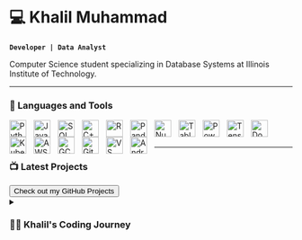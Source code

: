 # 💻 Khalil Muhammad

**`Developer | Data Analyst`**

Computer Science student specializing in Database Systems at Illinois Institute of Technology.

---

### 🧰 Languages and Tools

<img align="left" alt="Python" width="30px" style="padding-right:10px;" src="https://cdn.jsdelivr.net/gh/devicons/devicon/icons/python/python-plain.svg"/>
<img align="left" alt="Java" width="30px" style="padding-right:10px;" src="https://cdn.jsdelivr.net/gh/devicons/devicon/icons/java/java-original.svg"/>
<img align="left" alt="SQL" width="30px" style="padding-right:10px;" src="https://cdn.jsdelivr.net/gh/devicons/devicon/icons/mysql/mysql-original.svg"/>
<img align="left" alt="C++" width="30px" style="padding-right:10px;" src="https://cdn.jsdelivr.net/gh/devicons/devicon/icons/cplusplus/cplusplus-line.svg"/>
<img align="left" alt="R" width="30px" style="padding-right:10px;" src="https://cdn.jsdelivr.net/gh/devicons/devicon/icons/r/r-original.svg"/>
<img align="left" alt="Pandas" width="30px" style="padding-right:10px;" src="https://cdn.jsdelivr.net/gh/devicons/devicon/icons/pandas/pandas-original.svg"/>
<img align="left" alt="NumPy" width="30px" style="padding-right:10px;" src="https://cdn.jsdelivr.net/gh/devicons/devicon/icons/numpy/numpy-original.svg"/>
<img align="left" alt="Tableau" width="30px" style="padding-right:10px;" src="https://cdn.jsdelivr.net/gh/devicons/devicon/icons/tableau/tableau-original.svg"/>
<img align="left" alt="Power BI" width="30px" style="padding-right:10px;" src="https://cdn.jsdelivr.net/gh/devicons/devicon/icons/powerbi/powerbi-original.svg"/>
<img align="left" alt="TensorFlow" width="30px" style="padding-right:10px;" src="https://cdn.jsdelivr.net/gh/devicons/devicon/icons/tensorflow/tensorflow-original.svg"/>
<img align="left" alt="Docker" width="30px" style="padding-right:10px;" src="https://cdn.jsdelivr.net/gh/devicons/devicon/icons/docker/docker-original.svg"/>
<img align="left" alt="Kubernetes" width="30px" style="padding-right:10px;" src="https://cdn.jsdelivr.net/gh/devicons/devicon/icons/kubernetes/kubernetes-plain.svg"/>
<img align="left" alt="AWS" width="30px" style="padding-right:10px;" src="https://cdn.jsdelivr.net/gh/devicons/devicon/icons/amazonwebservices/amazonwebservices-original-wordmark.svg"/>
<img align="left" alt="GCP" width="30px" style="padding-right:10px;" src="https://cdn.jsdelivr.net/gh/devicons/devicon/icons/googlecloud/googlecloud-original.svg"/>
<img align="left" alt="GitHub" width="30px" style="padding-right:10px;" src="https://cdn.jsdelivr.net/gh/devicons/devicon/icons/github/github-original.svg"/>
<img align="left" alt="VS Code" width="30px" style="padding-right:10px;" src="https://cdn.jsdelivr.net/gh/devicons/devicon/icons/vscode/vscode-original.svg"/>
<img align="left" alt="Android Studio" width="30px" style="padding-right:10px;" src="https://cdn.jsdelivr.net/gh/devicons/devicon/icons/androidstudio/androidstudio-original.svg"/>
<br/>
<br/>

---

### 📺 Latest Projects

<a href="https://github.com/Ksani1">
  <button>Check out my GitHub Projects</button>
</a>

<details>
  <summary><h3>👨‍💻 Khalil's Coding Journey</h3></summary>
  My coding journey began with a strong interest in technology and software development. I attended IAEC University in Togo and Informatics Academy in Singapore to build a solid foundation in computer science. Now, as a student at the Illinois Institute of Technology, I am specializing in Database Systems and continually advancing my skills in software engineering and data analysis.
</details>
